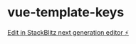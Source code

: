 # vue-template-keys

[Edit in StackBlitz next generation editor ⚡️](https://stackblitz.com/~/github.com/ratautas/vue-template-keys)